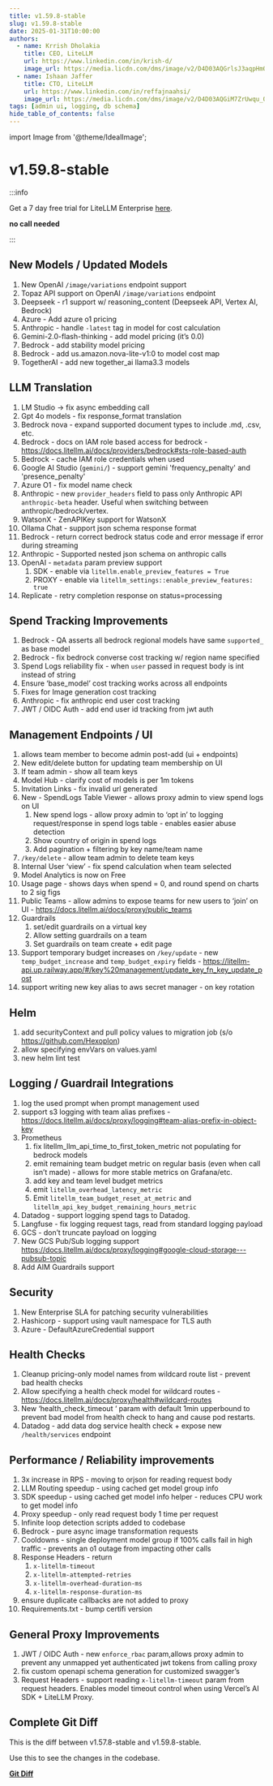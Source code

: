 ```yaml
---
title: v1.59.8-stable
slug: v1.59.8-stable
date: 2025-01-31T10:00:00
authors:
  - name: Krrish Dholakia
    title: CEO, LiteLLM
    url: https://www.linkedin.com/in/krish-d/
    image_url: https://media.licdn.com/dms/image/v2/D4D03AQGrlsJ3aqpHmQ/profile-displayphoto-shrink_400_400/B4DZSAzgP7HYAg-/0/1737327772964?e=1743638400&v=beta&t=39KOXMUFedvukiWWVPHf3qI45fuQD7lNglICwN31DrI
  - name: Ishaan Jaffer
    title: CTO, LiteLLM
    url: https://www.linkedin.com/in/reffajnaahsi/
    image_url: https://media.licdn.com/dms/image/v2/D4D03AQGiM7ZrUwqu_Q/profile-displayphoto-shrink_800_800/profile-displayphoto-shrink_800_800/0/1675971026692?e=1741824000&v=beta&t=eQnRdXPJo4eiINWTZARoYTfqh064pgZ-E21pQTSy8jc
tags: [admin ui, logging, db schema]
hide_table_of_contents: false
---
```


import Image from '@theme/IdealImage';

# v1.59.8-stable



:::info

Get a 7 day free trial for LiteLLM Enterprise [here](https://litellm.ai/#trial).

**no call needed**

:::


## New Models / Updated Models 

1. New OpenAI `/image/variations` endpoint support 
2. Topaz API support on OpenAI `/image/variations` endpoint 
3. Deepseek - r1 support w/ reasoning_content (Deepseek API, Vertex AI, Bedrock) 
4. Azure - Add azure o1 pricing 
5. Anthropic - handle `-latest` tag in model for cost calculation
6. Gemini-2.0-flash-thinking - add model pricing (it’s 0.0)
7. Bedrock - add stability model pricing 
8. Bedrock - add us.amazon.nova-lite-v1:0 to model cost map
9. TogetherAI - add new together_ai llama3.3 models 

## LLM Translation

1. LM Studio -> fix async embedding call 
2. Gpt 4o models - fix response_format translation 
3. Bedrock nova - expand supported document types to include .md, .csv, etc. 
4. Bedrock - docs on IAM role based access for bedrock - https://docs.litellm.ai/docs/providers/bedrock#sts-role-based-auth
5. Bedrock - cache IAM role credentials when used 
6. Google AI Studio (`gemini/`) - support gemini 'frequency_penalty' and 'presence_penalty'
7. Azure O1 - fix model name check 
8. Anthropic - new `provider_headers` field to pass only Anthropic API `anthropic-beta` header. Useful when switching between anthropic/bedrock/vertex. 
9. WatsonX - ZenAPIKey support for WatsonX 
10. Ollama Chat - support json schema response format 
11. Bedrock - return correct bedrock status code and error message if error during streaming
12. Anthropic - Supported nested json schema on anthropic calls
13. OpenAI - `metadata` param preview support 
    1. SDK - enable via `litellm.enable_preview_features = True` 
    2. PROXY - enable via `litellm_settings::enable_preview_features: true` 
14. Replicate - retry completion response on status=processing 

## Spend Tracking Improvements

1. Bedrock - QA asserts all bedrock regional models have same `supported_` as base model 
2. Bedrock - fix bedrock converse cost tracking w/ region name specified
3. Spend Logs reliability fix - when `user` passed in request body is int instead of string 
4. Ensure ‘base_model’ cost tracking works across all endpoints 
5. Fixes for Image generation cost tracking 
6. Anthropic - fix anthropic end user cost tracking
7. JWT / OIDC Auth - add end user id tracking from jwt auth

## Management Endpoints / UI

1. allows team member to become admin post-add (ui + endpoints) 
2. New edit/delete button for updating team membership on UI 
3. If team admin - show all team keys 
4. Model Hub - clarify cost of models is per 1m tokens 
5. Invitation Links - fix invalid url generated
6. New - SpendLogs Table Viewer - allows proxy admin to view spend logs on UI 
    1. New spend logs - allow proxy admin to ‘opt in’ to logging request/response in spend logs table - enables easier abuse detection 
    2. Show country of origin in spend logs 
    3. Add pagination + filtering by key name/team name 
7. `/key/delete` - allow team admin to delete team keys 
8. Internal User ‘view’ - fix spend calculation when team selected
9. Model Analytics is now on Free  
10. Usage page - shows days when spend = 0, and round spend on charts to 2 sig figs 
11. Public Teams - allow admins to expose teams for new users to ‘join’ on UI - https://docs.litellm.ai/docs/proxy/public_teams
12. Guardrails
    1. set/edit guardrails on a virtual key 
    2. Allow setting guardrails on a team 
    3. Set guardrails on team create + edit page
13. Support temporary budget increases on `/key/update` - new `temp_budget_increase` and `temp_budget_expiry` fields - https://litellm-api.up.railway.app/#/key%20management/update_key_fn_key_update_post
14. support writing new key alias to aws secret manager - on key rotation

## Helm

1. add securityContext and pull policy values to migration job (s/o https://github.com/Hexoplon) 
2. allow specifying envVars on values.yaml
3. new helm lint test

## Logging / Guardrail Integrations

1. log the used prompt when prompt management used
2. support s3 logging with team alias prefixes - https://docs.litellm.ai/docs/proxy/logging#team-alias-prefix-in-object-key
3. Prometheus
    1. fix litellm_llm_api_time_to_first_token_metric not populating for bedrock models
    2. emit remaining team budget metric on regular basis (even when call isn’t made) - allows for more stable metrics on Grafana/etc. 
    3. add key and team level budget metrics
    4. emit `litellm_overhead_latency_metric` 
    5. Emit `litellm_team_budget_reset_at_metric` and `litellm_api_key_budget_remaining_hours_metric` 
4. Datadog - support logging spend tags to Datadog. 
5. Langfuse - fix logging request tags, read from standard logging payload 
6. GCS - don’t truncate payload on logging 
7. New GCS Pub/Sub logging support https://docs.litellm.ai/docs/proxy/logging#google-cloud-storage---pubsub-topic
8. Add AIM Guardrails support

## Security

1. New Enterprise SLA for patching security vulnerabilities 
2. Hashicorp - support using vault namespace for TLS auth 
3. Azure - DefaultAzureCredential support 

## Health Checks

1. Cleanup pricing-only model names from wildcard route list - prevent bad health checks 
2. Allow specifying a health check model for wildcard routes - https://docs.litellm.ai/docs/proxy/health#wildcard-routes
3. New ‘health_check_timeout ‘ param with default 1min upperbound to prevent bad model from health check to hang and cause pod restarts. 
4. Datadog - add data dog service health check + expose new `/health/services` endpoint

## Performance / Reliability improvements

1. 3x increase in RPS - moving to orjson for reading request body 
2. LLM Routing speedup - using cached get model group info 
3. SDK speedup - using cached get model info helper - reduces CPU work to get model info 
4. Proxy speedup - only read request body 1 time per request 
5. Infinite loop detection scripts added to codebase 
6. Bedrock - pure async image transformation requests 
7. Cooldowns - single deployment model group if 100% calls fail in high traffic - prevents an o1 outage from impacting other calls 
8. Response Headers - return 
    1. `x-litellm-timeout` 
    2. `x-litellm-attempted-retries`
    3. `x-litellm-overhead-duration-ms` 
    4. `x-litellm-response-duration-ms` 
9. ensure duplicate callbacks are not added to proxy
10. Requirements.txt - bump certifi version

## General Proxy Improvements

1. JWT / OIDC Auth - new `enforce_rbac` param,allows proxy admin to prevent any unmapped yet authenticated jwt tokens from calling proxy
2. fix custom openapi schema generation for customized swagger’s 
3. Request Headers - support reading `x-litellm-timeout` param from request headers. Enables model timeout control when using Vercel’s AI SDK + LiteLLM Proxy. 

## Complete Git Diff

This is the diff between v1.57.8-stable and v1.59.8-stable.

Use this to see the changes in the codebase.

[**Git Diff**](https://github.com/BerriAI/litellm/compare/v1.57.8-stable...v1.59.8-stable)
